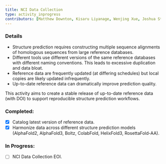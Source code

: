 ```yaml
---
title: NCI Data Collection
type: activity_inprogress
contributors: [Matthew Downton, Kisaru Liyanage, Wenjing Xue, Joshua Storm Caley, Thomas Litfin]
---
```


### Details

- Structure prediction requires constructing multiple sequence alignments of homologous sequences from large reference databases.
- Different tools use different versions of the same reference databases with different naming conventions. This leads to excessive duplication and data bloat.
- Reference data are frequently updated (at differing schedules) but local copies are likely updated infrequently.
- Up-to-date reference data can dramatically improve prediction quality.

This activity aims to create a stable release of up-to-date reference data (with DOI) to support reproducible structure prediction workflows.

### Completed:

- [x] Catalog latest version of reference data.
- [x] Harmonize data across different structure prediction models (AlphaFold2, AlphaFold3, Boltz, ColabFold, HelixFold3, RosettaFold-AA).

### In Progress:
- [ ] NCI Data Collection EOI.